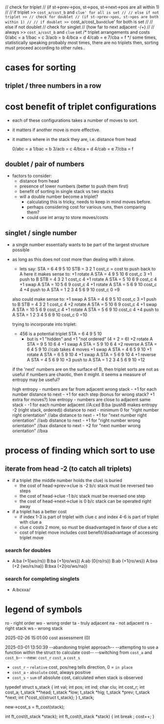 // check for triplet
// (if st->prev->pos, st->pos, st->next->pos are all within 1)
// // if triplet >> `cost_a/cost_b` and `clue' for all is set
// // else if not triplet >>
// check for doublet
// (if st->prev->pos, st->pos are both within 1)
// // if doublet >> `cost_a/cost_b` and `clue' for both is set
// // else if not doublet
// check for singlet
// (how far to next adjacent -/+)
// // always >> `cost_a/cost_b` and `clue` set
/* triplet arrangements and costs
	0/abc = a
	1/bac = c
	3/acb = b
	4/bca = d
	4/cab = e
	7/cba = f
*/
some times, statistically speaking probably most times, there are no triplets
then, sorting must proceed according to other rules..

# cases for sorting

## triplet / three numbers in a row

#	cost benefit of triplet configurations	
-	each of these configurations takes a number of moves to sort.
-	it matters if another move is more effective.
-	it matters where in the stack they are, i.e. distance from head

	0/abc = a
	1/bac = b
	3/acb = c
	4/bca = d
	4/cab = e
	7/cba = f

## doublet / pair of numbers
-	factors to consider:
	* distance from head
	* presence of lower numbers (better to push them first)
	* benefit of sorting in single stack vs two stacks
	* will a double number become a triplet?
		- calculating this is tricky, needs to keep in mind moves before.
		- perhaps considering cost for various runs, then comparing them?
		- could use int array to store moves/costs

## singlet / single number
-	a single number essentially wants to be part of the largest structure possible
-	as long as this does not cost more than dealing with it alone.
	- lets say:
	STA = 6 4 9 5 10
	STB = 3 2 1
	cost_c = cost to push back to A
	here it makes sense to:
	+1	rotate A		STA = 4 9 5 10 6		cost_c	3
	+1	push to B		STB = 4 3 2 1		cost_c	4
	+1	rotate A		STA = 5 10 6 9		cost_c	4
	+1	swap A		STA = 10 5 6 9		cost_c	4
	+1	rotate A		STA = 5 6 9 10		cost_c	4
	+4	push to A		STA = 1 2 3 4 5 6 9 10	cost_c	0
	=9

	also could make sense to:
	+1	swap A		STA = 4 6 9 5 10		cost_c	3
	+1	push to B		STB = 4 3 2 1		cost_c	4
	+2	rotate A		STA = 5 10 6 9		cost_c	4
	+1	swap A		STA = 10 5 6 9		cost_c	4
	+1	rotate A		STA = 5 6 9 10		cost_c	4
	+4	push to A		STA = 1 2 3 4 5 6 9 10	cost_c	0
	=10

	trying to incorporate into triplet:
	-	456 is a potential triplet	STA = 6 4 9 5 10
		- but is +1 "hidden" and +1 "not ordered" (4 + 2 = 6)
	+2	rotate A				STA = 9 5 10 6 4
	+1	swap A				STA = 5 9 10 6 4
	+2	reverse A				STA = 6 4 5 9 10 //cab takes 4 moves
	+1	swap A				STA = 4 6 5 9 10
	+1	rotate A				STA = 6 5 9 10 4
	+1	swap A				STA = 5 6 9 10 4
	+1	reverse A				STA = 4 5 6 9 10
	+3	push to A				STA = 1 2 3 4 5 6 9 10
	=12

	if the 'next' numbers are on the surface of B, then triplet sorts are not as useful
	if numbers are chaotic, then it might.
	it seems a measure of entropy may be useful?

	high entropy - numbers are far from adjacent
		wrong stack - +1 for each number
		distance to next - +1 for each step (bonus for wrong stack? +1 extra for moves?)
	low entropy - numbers are close to adjacent
		same stack - -1 for each number adjacent	//A:cxd B:ba (pushB makes entropy -2 (right stack, ordered))
		distance to next - minimum 0 for "right number right orientation"	//abx
		distance to next - +1 for "next number right orientation"		//axb
		distance to next - +1 for "right number wrong orientation"		//bax
		distance to next - +2 for "next number wrong orientation"		//bxa

# process of finding which sort to use

## iterate from head -2 (to catch all triplets)
-	if a triplet (the middle number holds the clue) is buried
	- the cost of head->prev->clue is -2 b/c stack must be reversed two steps
	- the cost of head->clue -1 b/c stack must be reversed one step
	- the cost of head->next->clue is 0 b/c stack can be operated right away
-	if a triplet has a better cost
	- if index 1-3 is part of triplet with clue c and index 4-6 is part of triplet with clue a
	- clue c costs 2 more, so must be disadvantaged in favor of clue a etc
	- cost of triplet move includes cost benefit/disadvantage of accessing triplet move

###	search for doubles
-	A:ba (+1{wo/rs}) B:ba (+1{ro/ws}) A:ab (0{ro/rs}) B:ab (+1{ro/ws}) A:bxa (+2 {wo/rs/na}) B:bxa (+2{ro/ws/na})

###	search for completing singlets
-	A:bcxxa/ 

#	legend of symbols
ro	- right order
wo	- wrong order
ta	- truly adjacent
na	- not adjacent
rs	- right stack
ws	- wrong stack

2025-02-26 15:01:00
cost assessment (0)

2025-03-01 13:50:39
	--abandoning triplet approach--
	--attempting to use a function within the struct to calculate cost--
	--switching from `cost_a` and `cost_b`--
	--new: `cost_r` `cost_a` `cost_s`
- `cost_r` - `relative` cost, pos/neg tells direction, 0 = `in place`
- `cost_a` - `absolute` cost, always positive
- `cost_s` - `sum` of absolute cost, calculated when stack is observed

typedef struct s_stack
{
	int		val;
	int		pos;
	int		ind;
	char		clu;
	int		cost_r;
	int		cost_a;
	t_stack	**head;
	t_stack	*low;
	t_stack	*hig;
	t_stack	*prev;
	t_stack	*next;
	int		(*cost_s)(struct t_stack);
} t_stack;

new->cost_s = ft_cost(stack);

int		ft_cost(t_stack *stack);
int		ft_cost(t_stack *stack)
{
	int
			break ;
		cost++;
}